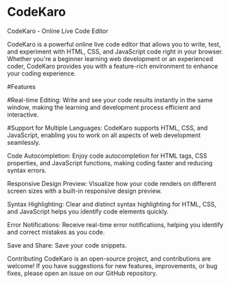 # CodeKaro

CodeKaro - Online Live Code Editor

CodeKaro is a powerful online live code editor that allows you to write, test, and experiment with HTML, CSS, and JavaScript code right in your browser. Whether you're a beginner learning web development or an experienced coder, CodeKaro provides you with a feature-rich environment to enhance your coding experience.

#Features

#Real-time Editing: Write and see your code results instantly in the same window, making the learning and development process efficient and interactive.

#Support for Multiple Languages: CodeKaro supports HTML, CSS, and JavaScript, enabling you to work on all aspects of web development seamlessly.

Code Autocompletion: Enjoy code autocompletion for HTML tags, CSS properties, and JavaScript functions, making coding faster and reducing syntax errors.

Responsive Design Preview: Visualize how your code renders on different screen sizes with a built-in responsive design preview.

Syntax Highlighting: Clear and distinct syntax highlighting for HTML, CSS, and JavaScript helps you identify code elements quickly.

Error Notifications: Receive real-time error notifications, helping you identify and correct mistakes as you code.

Save and Share: Save your code snippets.

Contributing
CodeKaro is an open-source project, and contributions are welcome! If you have suggestions for new features, improvements, or bug fixes, please open an issue on our GitHub repository.
